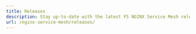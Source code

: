 ```yaml
---
title: Releases
description: Stay up-to-date with the latest F5 NGINX Service Mesh release
url: /nginx-service-mesh/releases/
---
```

